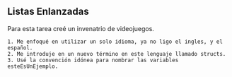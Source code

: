 
## Listas Enlanzadas

Para esta tarea creé un invenatrio de videojuegos.

    1. Me enfoqué en utilizar un solo idioma, ya no ligo el ingles, y el español.
    2. Me introduje en un nuevo término en este lenguaje llamado structs. 
    3. Usé la convención idónea para nombrar las variables esteEsUnEjemplo.

